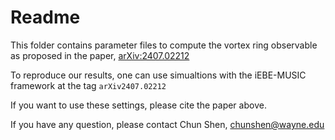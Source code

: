 # Readme

This folder contains parameter files to compute the vortex ring observable
as proposed in the paper, [arXiv:2407.02212](https://arxiv.org/abs/2407.02212)

To reproduce our results, one can use simualtions with the iEBE-MUSIC
framework at the tag `arXiv2407.02212`

If you want to use these settings, please cite the paper above.

If you have any question, please contact Chun Shen, chunshen@wayne.edu

